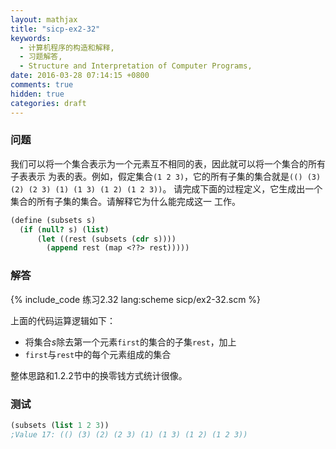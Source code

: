 ```yaml
---
layout: mathjax
title: "sicp-ex2-32"
keywords:
  - 计算机程序的构造和解释,
  - 习题解答,
  - Structure and Interpretation of Computer Programs,
date: 2016-03-28 07:14:15 +0800
comments: true
hidden: true
categories: draft
---
```


### 问题

我们可以将一个集合表示为一个元素互不相同的表，因此就可以将一个集合的所有子表表示
为表的表。例如，假定集合`(1 2 3)`，它的所有子集的集合就是`(() (3) (2) (2 3) (1) (1 3) (1 2) (1 2 3))`。
请完成下面的过程定义，它生成出一个集合的所有子集的集合。请解释它为什么能完成这一
工作。

``` scheme
(define (subsets s)
  (if (null? s) (list)
      (let ((rest (subsets (cdr s))))
        (append rest (map <??> rest)))))
```

### 解答

{% include_code 练习2.32 lang:scheme sicp/ex2-32.scm %}

上面的代码运算逻辑如下：

+ 将集合$s$除去第一个元素`first`的集合的子集`rest`，加上
+ `first`与`rest`中的每个元素组成的集合

整体思路和1.2.2节中的换零钱方式统计很像。

### 测试

``` scheme
(subsets (list 1 2 3))
;Value 17: (() (3) (2) (2 3) (1) (1 3) (1 2) (1 2 3))
```
